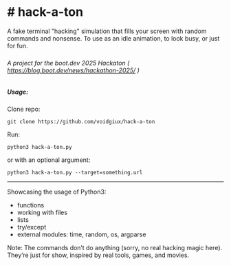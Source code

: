 # \# hack-a-ton

A fake terminal "hacking" simulation that fills your screen with random commands and nonsense. To use as an idle animation, to look busy, or just for fun.

##### 

###### A project for the boot.dev 2025 Hackaton ( https://blog.boot.dev/news/hackathon-2025/ )

##### 

##### Usage:

Clone repo: 

```git clone https://github.com/voidgiux/hack-a-ton```

Run: 

```python3 hack-a-ton.py```

or with an optional argument: 

```python3 hack-a-ton.py --target=something.url```

---

Showcasing the usage of Python3: 

- functions
- working with files
- lists
- try/except
- external modules: time, random, os, argparse

Note:
The commands don’t do anything (sorry, no real hacking magic here).
They’re just for show, inspired by real tools, games, and movies.

